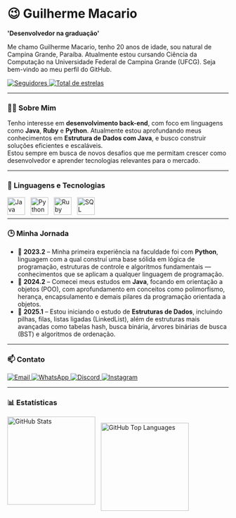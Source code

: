 # 😉 Guilherme Macario 

**'Desenvolvedor na graduação'** 

Me chamo Guilherme Macario, tenho 20 anos de idade, sou natural de Campina Grande, Paraíba. Atualmente estou cursando Ciência da Computação na Universidade Federal de Campina Grande (UFCG). Seja bem-vindo ao meu perfil do GitHub.

<a href="https://github.com/usguilherme?tab=followers">
  <img alt="Seguidores" title="Me siga no Github" src="https://custom-icon-badges.demolab.com/github/followers/usguilherme?color=236ad3&labelColor=1155ba&style=for-the-badge&logo=github&label=seguidores&logoColor=white"/>
</a>
<a href="https://github.com/usguilherme?tab=repositories&sort=stargazers">
  <img alt="Total de estrelas" title="Total de estrelas GitHub" src="https://custom-icon-badges.demolab.com/github/stars/usguilherme?color=55960c&style=for-the-badge&labelColor=488207&logo=star"/>
</a>

---

### 👨‍💻 Sobre Mim

Tenho interesse em **desenvolvimento back-end**, com foco em linguagens como **Java**, **Ruby** e **Python**. Atualmente estou aprofundando meus conhecimentos em **Estrutura de Dados com Java**, e busco construir soluções eficientes e escaláveis.  
Estou sempre em busca de novos desafios que me permitam crescer como desenvolvedor e aprender tecnologias relevantes para o mercado.

---

### 🤖 Linguagens e Tecnologias

<div>
  <img align="left" alt="Java" title="Java" width="40px" style="padding-right: 10px;" src="https://cdn.jsdelivr.net/gh/devicons/devicon@latest/icons/java/java-plain.svg"/>
  <img align="left" alt="Python" title="Python" width="40px" style="padding-right: 10px;" src="https://cdn.jsdelivr.net/gh/devicons/devicon@latest/icons/python/python-original.svg"/>
  <img align="left" alt="Ruby" title="Ruby" width="40px" style="padding-right: 10px;" src="https://cdn.jsdelivr.net/gh/devicons/devicon@latest/icons/ruby/ruby-original.svg"/>
  <img align="left" alt="SQL" title="SQL" width="40px" style="padding-right: 10px;" src="https://cdn.jsdelivr.net/gh/devicons/devicon@latest/icons/mysql/mysql-original.svg"/>
</div>

<br/>
<br/>

---

### 🕒 Minha Jornada

- 📅 **2023.2** – Minha primeira experiência na faculdade foi com **Python**, linguagem com a qual construí uma base sólida em lógica de programação, estruturas de controle e algoritmos fundamentais — conhecimentos que se aplicam a qualquer linguagem de programação.  
- 📅 **2024.2** – Comecei meus estudos em **Java**, focando em orientação a objetos (POO), com aprofundamento em conceitos como polimorfismo, herança, encapsulamento e demais pilares da programação orientada a objetos.  
- 📅 **2025.1** – Estou iniciando o estudo de **Estruturas de Dados**, incluindo pilhas, filas, listas ligadas (LinkedList), além de estruturas mais avançadas como tabelas hash, busca binária, árvores binárias de busca (BST) e algoritmos de ordenação.

---

### 📫 Contato

<p>
  <a href="mailto:macarioguilherme8534@gmail.com" target="_blank">
    <img alt="Email" src="https://img.shields.io/badge/E--mail-black?style=for-the-badge&logo=gmail&logoColor=white"/>
  </a>
  <a href="https://wa.me/5583993043551" target="_blank">
    <img alt="WhatsApp" src="https://img.shields.io/badge/WhatsApp-black?style=for-the-badge&logo=whatsapp&logoColor=white"/>
  </a>
  <a href="https://discord.com/users/guilherme_macario" target="_blank">
    <img alt="Discord" src="https://img.shields.io/badge/Discord-black?style=for-the-badge&logo=discord&logoColor=white"/>
  </a>
  <a href="https://www.instagram.com/gnmacario_/" target="_blank">
    <img alt="Instagram" src="https://img.shields.io/badge/Instagram-black?style=for-the-badge&logo=instagram&logoColor=white"/>
  </a>
</p>

---

### 📊 Estatísticas

<div style="display: flex; flex-wrap: wrap;">
  <img align="left" alt="GitHub Stats" height="200" style="padding-right: 10px;" 
       src="https://github-readme-stats.vercel.app/api?username=usguilherme&show_icons=true&theme=rose_pine&include_all_commits=true&count_private=true&locale=pt-br&cache_bust=2"/>
  
  <img align="left" alt="GitHub Top Languages" height="200" 
       src="https://github-readme-stats.vercel.app/api/top-langs/?username=usguilherme&theme=rose_pine&layout=compact&langs_count=9&cache_bust=2"/>
</div>
